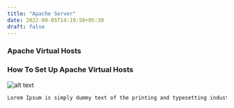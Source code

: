```yaml
---
title: "Apache Server"
date: 2022-09-05T14:19:58+05:30
draft: false
---
```


### Apache Virtual Hosts

### How To Set Up Apache Virtual Hosts

![alt text](v-host.png)

``` bash
Lorem Ipsum is simply dummy text of the printing and typesetting industry. Lorem Ipsum has been the industry's standard dummy text ever since the 1500s, when an unknown printer took a galley of type and scrambled it to make a type specimen book. It has survived not only five centuries, but also the leap into electronic typesetting, remaining essentially unchanged. It was popularised in the 1960s with the release of Letraset sheets containing Lorem Ipsum passages, and more recently with desktop publishing software like Aldus PageMaker including versions of Lorem Ipsum.
```